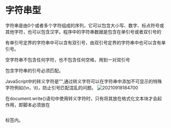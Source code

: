 # 字符串型

字符串是由0个或者多个字符组成的序列，它可以包含大小写、数字、标点符号或其他字符，也可以包含汉字。程序中的字符串数据是包含在单引号或者双引号的

有单引号定界的字符串中可以含有双引号，由双引号定界的字符串中也可以含有单引号。

空字符串不包含任何字符，也不包含任何空格，用到一对双引号

包含字符串的引号必须匹配。

JavaScript中的转义字符是"\",通过转义字符可以在字符串中添加不可显示的特殊字符例如(\n，\t)，防止引号匹配混乱的问题。
![20210918184700](https://i.loli.net/2021/09/18/TqDCpQxSfWdUePv.png)

在document.write()语句中使用转义字符时，只有将其放在格式化文本块才会起作用，即脚本必须放在<pre></pre>标签内。

